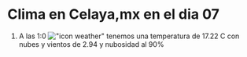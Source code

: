 # Clima en Celaya,mx en el dia 07

1. A las 1:0 !["icon weather"](http://openweathermap.org/img/w/04n.png) tenemos una temperatura de 17.22 C con nubes y  vientos de 2.94 y nubosidad al 90%
